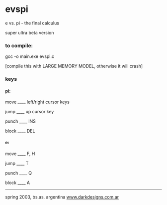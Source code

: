 # evspi
e vs. pi - the final calculus


super ultra beta version

### to compile:
gcc -o main.exe evspi.c

[compile this with LARGE MEMORY MODEL, otherwise it will crash]

### keys

#### pi: 
 
move ____ left/right cursor keys
 
jump ____ up cursor key     

punch ____ INS

block ____ DEL

#### e: 
move ____ F, H
 
jump ____ T

punch ____ Q

block ____ A

 --------------------------------------------------------------------
 spring 2003, bs.as. argentina
 www.darkdesigns.com.ar
